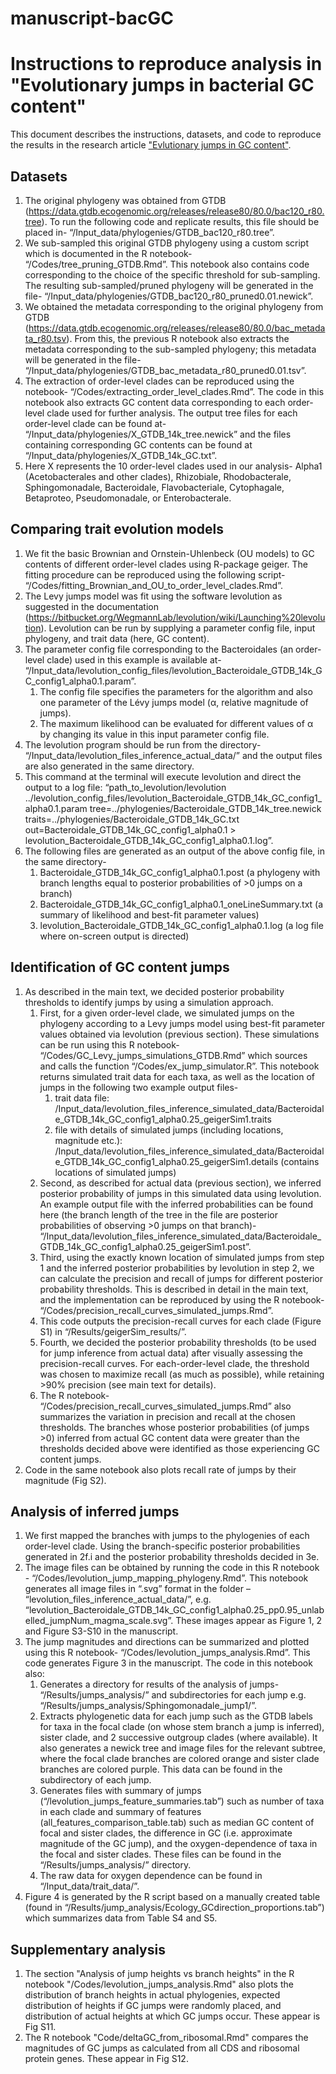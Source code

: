 # manuscript-bacGC

# Instructions to reproduce analysis in "Evolutionary jumps in bacterial GC content"

This document describes the instructions, datasets, and code to reproduce the results in the research article ["Evlutionary jumps in GC content"](https://doi.org/10.1101/2021.02.16.431469).
					
## Datasets
1. The original phylogeny was obtained from GTDB (https://data.gtdb.ecogenomic.org/releases/release80/80.0/bac120_r80.tree). To run the following code and replicate results, this file should be placed in- “/Input_data/phylogenies/GTDB_bac120_r80.tree”.
2. We sub-sampled this original GTDB phylogeny using a custom script which is documented in the R notebook- “/Codes/tree_pruning_GTDB.Rmd”. This notebook also contains code corresponding to the choice of the specific threshold for sub-sampling. The resulting sub-sampled/pruned phylogeny will be generated in the file- “/Input_data/phylogenies/GTDB_bac120_r80_pruned0.01.newick”.
3. We obtained the metadata corresponding to the original phylogeny from GTDB (https://data.gtdb.ecogenomic.org/releases/release80/80.0/bac_metadata_r80.tsv). From this, the previous R notebook also extracts the metadata corresponding to the sub-sampled phylogeny; this metadata will be generated in the file- “/Input_data/phylogenies/GTDB_bac_metadata_r80_pruned0.01.tsv”.
4. The extraction of order-level clades can be reproduced using the notebook- “/Codes/extracting_order_level_clades.Rmd”. The code in this notebook also extracts GC content data corresponding to each order-level clade used for further analysis. The output tree files for each order-level clade can be found at- “/Input_data/phylogenies/X_GTDB_14k_tree.newick” and the files containing corresponding GC contents can be found at “/Input_data/phylogenies/X_GTDB_14k_GC.txt”.
5. Here X represents the 10 order-level clades used in our analysis- Alpha1 (Acetobacterales and other clades), Rhizobiale, Rhodobacterale, Sphingomonadale, Bacteroidale, Flavobacteriale, Cytophagale, Betaproteo, Pseudomonadale, or Enterobacterale.
	
## Comparing trait evolution models
1. We fit the basic Brownian and Ornstein-Uhlenbeck (OU models) to GC contents of different order-level clades using R-package geiger. The fitting procedure can be reproduced using the following script- “/Codes/fitting_Brownian_and_OU_to_order_level_clades.Rmd”.
2. The Levy jumps model was fit using the software levolution as suggested in the documentation (https://bitbucket.org/WegmannLab/levolution/wiki/Launching%20levolution). Levolution can be run by supplying a parameter config file, input phylogeny, and trait data (here, GC content).
3. The parameter config file corresponding to the Bacteroidales (an order-level clade) used in this example is available at- “/Input_data/levolution_config_files/levolution_Bacteroidale_GTDB_14k_GC_config1_alpha0.1.param”.
	1. The config file specifies the parameters for the algorithm and also one parameter of the Lévy jumps model (α, relative magnitude of jumps).
	2. The maximum likelihood can be evaluated for different values of α by changing its value in this input parameter config file.
 4. The levolution program should be run from the directory- “/Input_data/levolution_files_inference_actual_data/” and the output files are also generated in the same directory.
 5. This command at the terminal will execute levolution and direct the output to a log file: “path_to_levolution/levolution ../levolution_config_files/levolution_Bacteroidale_GTDB_14k_GC_config1_alpha0.1.param tree=../phylogenies/Bacteroidale_GTDB_14k_tree.newick traits=../phylogenies/Bacteroidale_GTDB_14k_GC.txt out=Bacteroidale_GTDB_14k_GC_config1_alpha0.1 > levolution_Bacteroidale_GTDB_14k_GC_config1_alpha0.1.log”.
 6. The following files are generated as an output of the above config file, in the same directory-
 	1. Bacteroidale_GTDB_14k_GC_config1_alpha0.1.post (a phylogeny with branch lengths equal to posterior probabilities of >0 jumps on a branch)
 	2. Bacteroidale_GTDB_14k_GC_config1_alpha0.1_oneLineSummary.txt (a summary of likelihood and best-fit parameter values)
 	3. levolution_Bacteroidale_GTDB_14k_GC_config1_alpha0.1.log (a log file where on-screen output is directed)

## Identification of GC content jumps
1. As described in the main text, we decided posterior probability thresholds to identify jumps by using a simulation approach.
	1. First, for a given order-level clade, we simulated jumps on the phylogeny according to a Levy jumps model using best-fit parameter values obtained via levolution (previous section). These simulations can be run using this R notebook- “/Codes/GC_Levy_jumps_simulations_GTDB.Rmd” which sources and calls the function “/Codes/ex_jump_simulator.R”. This notebook returns simulated trait data for each taxa, as well as the location of jumps in the following two example output files-
		1. trait data file: /Input_data/levolution_files_inference_simulated_data/Bacteroidale_GTDB_14k_GC_config1_alpha0.25_geigerSim1.traits
		2. file with details of simulated jumps (including locations, magnitude etc.):
/Input_data/levolution_files_inference_simulated_data/Bacteroidale_GTDB_14k_GC_config1_alpha0.25_geigerSim1.details (contains locations of simulated jumps)
	2. Second, as described for actual data (previous section), we inferred posterior probability of jumps in this simulated data using levolution. An example output file with the inferred probabilities can be found here (the branch length of the tree in the file are posterior probabilities of observing >0 jumps on that branch)- “/Input_data/levolution_files_inference_simulated_data/Bacteroidale_GTDB_14k_GC_config1_alpha0.25_geigerSim1.post”.
	3. Third, using the exactly known location of simulated jumps from step 1 and the inferred posterior probabilities by levolution in step 2, we can calculate the precision and recall of jumps for different posterior probability thresholds. This is described in detail in the main text, and the implementation can be reproduced by using the R notebook- “/Codes/precision_recall_curves_simulated_jumps.Rmd”.
	4. This code outputs the precision-recall curves for each clade (Figure S1) in “/Results/geigerSim_results/”.
	5. Fourth, we decided the posterior probability thresholds (to be used for jump inference from actual data) after visually assessing the precision-recall curves. For each-order-level clade, the threshold was chosen to maximize recall (as much as possible), while retaining >90% precision (see main text for details).
	6. The R notebook-  “/Codes/precision_recall_curves_simulated_jumps.Rmd” also summarizes the variation in precision and recall at the chosen thresholds.
The branches whose posterior probabilities (of jumps >0) inferred from actual GC content data were greater than the thresholds decided above were identified as those experiencing GC content jumps.
7. Code in the same notebook also plots recall rate of jumps by their magnitude (Fig S2).

## Analysis of inferred jumps
1. We first mapped the branches with jumps to the phylogenies of each order-level clade. Using the branch-specific posterior probabilities generated in 2f.i and the posterior probability thresholds decided in 3e. 
2. The image files can be obtained by running the code in this R notebook - “/Codes/levolution_jump_mapping_phylogeny.Rmd”. This notebook generates all image files in “.svg” format in the folder – “levolution_files_inference_actual_data/”, e.g. “levolution_Bacteroidale_GTDB_14k_GC_config1_alpha0.25_pp0.95_unlabelled_jumpNum_magma_scale.svg”. These images appear as Figure 1, 2 and Figure S3-S10 in the manuscript.
3. The jump magnitudes and directions can be summarized and plotted using this R notebook- “/Codes/levolution_jumps_analysis.Rmd”. This code generates Figure 3 in the manuscript. The code in this notebook also:
	1. Generates a directory for results of the analysis of jumps- “/Results/jumps_analysis/” and subdirectories for each jump e.g. “/Results/jumps_analysis/Sphingomonadale_jump1/”.
	2. Extracts phylogenetic data for each jump such as the GTDB labels for taxa in the focal clade (on whose stem branch a jump is inferred), sister clade, and 2 successive outgroup clades (where available). It also generates a newick tree and image files for the relevant subtree, where the focal clade branches are colored orange and sister clade branches are colored purple. This data can be found in the subdirectory of each jump.
	3. Generates files with summary of jumps (“/levolution_jumps_feature_summaries.tab”) such as number of taxa in each clade and summary of features (all_features_comparison_table.tab) such as median GC content of focal and sister clades, the difference in GC (i.e. approximate magnitude of the GC jump), and the oxygen-dependence of taxa in the focal and sister clades. These files can be found in the “/Results/jumps_analysis/” directory.
	4. The raw data for oxygen dependence can be found in “/Input_data/trait_data/”.
4. Figure 4 is generated by the R script  based on a manually created table (found in “/Results/jump_analysis/Ecology_GCdirection_proportions.tab”) which summarizes data from Table S4 and S5.

## Supplementary analysis
1. The section "Analysis of jump heights vs branch heights" in the R notebook "/Codes/levolution_jumps_analysis.Rmd" also plots the distribution of branch heights in actual phylogenies, expected distribution of heights if GC jumps were randomly placed, and distribution of actual heights at which GC jumps occur. These appear is Fig S11.
2. The R notebook "Code/deltaGC_from_ribosomal.Rmd" compares the magnitudes of GC jumps as calculated from all CDS and ribosomal protein genes. These appear in Fig S12.